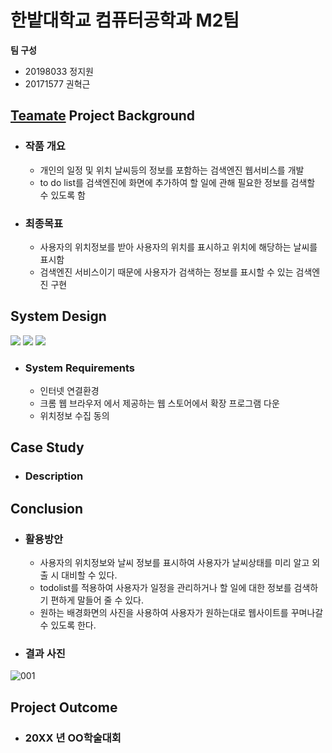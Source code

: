 # 한밭대학교 컴퓨터공학과 M2팀

**팀 구성**
- 20198033 정지원 
- 20171577 권혁근

## <u>Teamate</u> Project Background
- ### 작품 개요
  - 개인의 일정 및 위치 날씨등의 정보를 포함하는 검색엔진 웹서비스를 개발
  - to do list를 검색엔진에 화면에 추가하여 할 일에 관해 필요한 정보를 검색할 수 있도록 함
- ### 최종목표
  - 사용자의 위치정보를 받아 사용자의 위치를 표시하고 위치에 해당하는 날씨를 표시함
  - 검색엔진 서비스이기 때문에 사용자가 검색하는 정보를 표시할 수 있는 검색엔진 구현
  
## System Design
<img src="https://img.shields.io/badge/JavaScript-F7DF1E?style=for-the-badge&logo=JavaScript&logoColor=black"> <img src="https://img.shields.io/badge/CSS3-1572B6?style=for-the-badge&logo=CSS3&logoColor=black"> <img src="https://img.shields.io/badge/HTML5-E34F26?style=for-the-badge&logo=HTML5&logoColor=black">
  - ### System Requirements
    - 인터넷 연결환경
    - 크롬 웹 브라우저 에서 제공하는 웹 스토어에서 확장 프로그램 다운
    - 위치정보 수집 동의
    
## Case Study
  - ### Description
  
  
## Conclusion
  - ### 활용방안
    - 사용자의 위치정보와 날씨 정보를 표시하여 사용자가 날씨상태를 미리 알고 외출 시 대비할 수 있다.
    - todolist를 적용하여 사용자가 일정을 관리하거나 할 일에 대한 정보를 검색하기 편하게 말들어 줄 수 있다.
    - 원하는 배경화면의 사진을 사용하여 사용자가 원하는대로 웹사이트를 꾸며나갈 수 있도록 한다.
    
   - ### 결과 사진
   ![001](https://user-images.githubusercontent.com/114061101/206135554-1c6a98ae-554d-4595-9fad-d8ac55e2253b.png)
## Project Outcome
- ### 20XX 년 OO학술대회 
